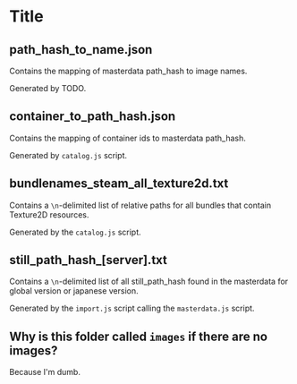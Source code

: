 # Title

## path_hash_to_name.json

Contains the mapping of masterdata path_hash to image names.

Generated by TODO.

## container_to_path_hash.json

Contains the mapping of container ids to masterdata path_hash.

Generated by `catalog.js` script.

## bundlenames_steam_all_texture2d.txt

Contains a `\n`-delimited list of relative paths for all bundles that contain Texture2D resources.

Generated by the `catalog.js` script.

## still_path_hash_[server].txt

Contains a `\n`-delimited list of all still_path_hash found in the masterdata for global version or japanese version.

Generated by the `import.js` script calling the `masterdata.js` script.

## Why is this folder called `images` if there are no images?

Because I'm dumb.